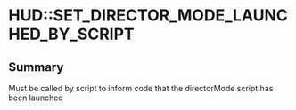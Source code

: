 # HUD::SET_DIRECTOR_MODE_LAUNCHED_BY_SCRIPT

## Summary
Must be called by script to inform code that the directorMode script has been launched
